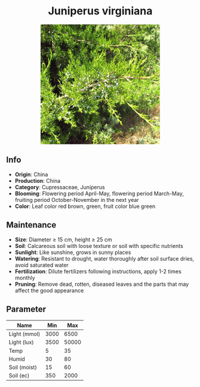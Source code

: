 <h1 align='center'>Juniperus virginiana</h1>
<p align="center">
    <img 
        align='center'
        width='320'
        src="../images/juniperus virginiana.png" 
        alt='Juniperus virginiana' />
</p>

## Info

 - **Origin**: China
 - **Production**: China
 - **Category**: Cupressaceae, Juniperus
 - **Blooming**: Flowering period April-May, flowering period March-May, fruiting period October-November in the next year
 - **Color**: Leaf color red brown, green, fruit color blue green

## Maintenance

 - **Size**: Diameter ≥ 15 cm, height ≥ 25 cm
 - **Soil**: Calcareous soil with loose texture or soil with specific nutrients
 - **Sunlight**: Like sunshine, grows in sunny places
 - **Watering**: Resistant to drought, water thoroughly after soil surface dries, avoid saturated water
 - **Fertilization**: Dilute fertilizers following instructions, apply 1-2 times monthly
 - **Pruning**: Remove dead, rotten, diseased leaves and the parts that may affect the good appearance

## Parameter

| Name         | Min  | Max   |
|--------------|------|-------|
| Light (mmol) | 3000 | 6500  |
| Light (lux)  | 3500 | 50000 |
| Temp         | 5    | 35    |
| Humid        | 30   | 80    |
| Soil (moist) | 15   | 60    |
| Soil (ec)    | 350  | 2000  |